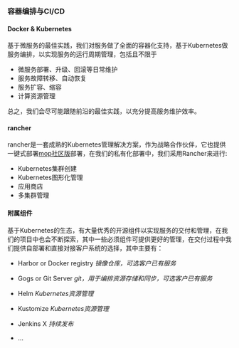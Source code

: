 ### 容器编排与CI/CD

#### Docker & Kubernetes

  基于微服务的最佳实践，我们对服务做了全面的容器化支持，基于Kubernetes做服务编排，以实现服务的运行周期管理，包括且不限于

* 微服务部署、升级、回滚等日常维护
* 服务故障转移、自动恢复
* 服务扩容、缩容
* 计算资源管理

总之，我们会尽可能跟随前沿的最佳实践，以充分提高服务维护效率。



#### rancher

rancher是一套成熟的Kubernetes管理解决方案，作为战略合作伙伴，它也提供一键式部署[mop社区版](https://github.com/finogeeks/mop-chart)部署，在我们的私有化部署中，我们采用Rancher来进行:

* Kubernetes集群创建
* Kubernetes图形化管理
* 应用商店
* 多集群管理



#### 附属组件

基于Kubernetes的生态，有大量优秀的开源组件以实现服务的交付和管理，在我们的项目中也会不断探索，其中一些必须组件可提供更好的管理，在交付过程中我们提供自部署和直接对接客户系统的选择，其中主要有：

* Harbor or Docker registry *镜像仓库，可选客户已有服务*

* Gogs or Git Server   *git，用于编排资源存储和同步，可选客户已有服务*

* Helm *Kubernetes资源管理*

* Kustomize *Kubernetes资源管理*

* Jenkins X *持续发布*

* ...

  


